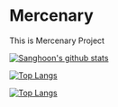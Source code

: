 # Mercenary
This is Mercenary Project

[![Sanghoon's github stats](https://github-readme-stats.vercel.app/api?username=silenc3502)](https://github.com/embedded-bitai/Mercenary)

[![Top Langs](https://github-readme-stats.vercel.app/api/top-langs/?username=silenc3502)](https://github.com/embedded-bitai/Mercenary)

[![Top Langs](https://github-readme-stats.vercel.app/api/top-langs/?username=silenc3502&layout=compact)](https://github.com/embedded-bitai/Mercenary)
